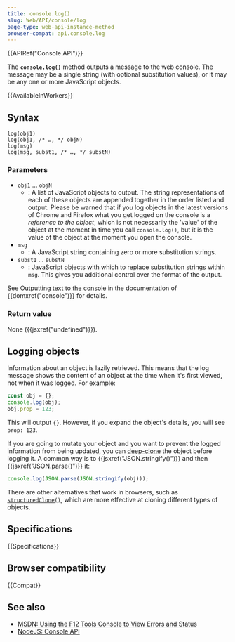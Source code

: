 ```yaml
---
title: console.log()
slug: Web/API/console/log
page-type: web-api-instance-method
browser-compat: api.console.log
---
```


{{APIRef("Console API")}}

The **`console.log()`** method outputs a message to the web console.
The message may be a single string (with optional substitution values), or it may be any one
or more JavaScript objects.

{{AvailableInWorkers}}

## Syntax

```js-nolint
log(obj1)
log(obj1, /* …, */ objN)
log(msg)
log(msg, subst1, /* …, */ substN)
```

### Parameters

- `obj1` … `objN`
  - : A list of JavaScript objects to output. The string representations of each of these
    objects are appended together in the order listed and output. Please be warned that if
    you log objects in the latest versions of Chrome and Firefox what you get logged on
    the console is a _reference to the object_, which is not necessarily the
    'value' of the object at the moment in time you call `console.log()`, but
    it is the value of the object at the moment you open the console.
- `msg`
  - : A JavaScript string containing zero or more substitution strings.
- `subst1` … `substN`
  - : JavaScript objects with which to replace substitution strings within
    `msg`. This gives you additional control over the format of the output.

See [Outputting text to the console](/en-US/docs/Web/API/console#outputting_text_to_the_console) in the documentation of {{domxref("console")}} for details.

### Return value

None ({{jsxref("undefined")}}).

## Logging objects

Information about an object is lazily retrieved. This means that the log message shows the content of an object at the time when it's first viewed, not when it was logged. For example:

```js
const obj = {};
console.log(obj);
obj.prop = 123;
```

This will output `{}`. However, if you expand the object's details, you will see `prop: 123`.

If you are going to mutate your object and you want to prevent the logged information from being updated, you can [deep-clone](/en-US/docs/Glossary/Deep_copy) the object before logging it. A common way is to {{jsxref("JSON.stringify()")}} and then {{jsxref("JSON.parse()")}} it:

```js
console.log(JSON.parse(JSON.stringify(obj)));
```

There are other alternatives that work in browsers, such as [`structuredClone()`](/en-US/docs/Web/API/structuredClone), which are more effective at cloning different types of objects.

## Specifications

{{Specifications}}

## Browser compatibility

{{Compat}}

## See also

- [MSDN: Using the F12 Tools Console to View Errors and Status](<https://docs.microsoft.com/previous-versions/windows/internet-explorer/ie-developer/samples/gg589530(v=vs.85)>)
- [NodeJS: Console API](https://nodejs.org/docs/latest/api/console.html#console_console_log_data)

